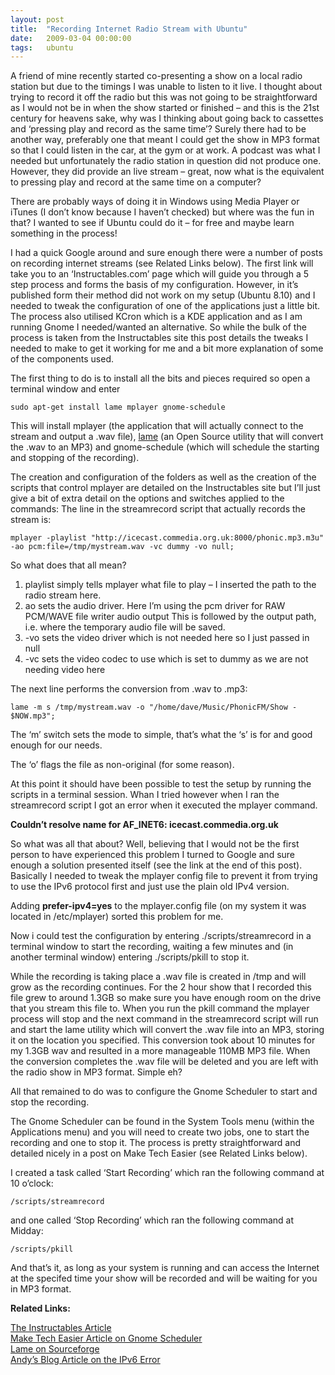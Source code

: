 ```yaml
---
layout: post
title:  "Recording Internet Radio Stream with Ubuntu"
date:   2009-03-04 00:00:00
tags:   ubuntu
---
```

A friend of mine recently started co-presenting a show on a local radio station but due to the timings I was unable to listen to it live. I thought about trying to record it off the radio but this was not going to be straightforward as I would not be in when the show started or finished – and this is the 21st century for heavens sake, why was I thinking about going back to cassettes and ‘pressing play and record as the same time’? Surely there had to be another way, preferably one that meant I could get the show in MP3 format so that I could listen in the car, at the gym or at work.
A podcast was what I needed but unfortunately the radio station in question did not produce one. However, they did provide an live stream – great, now what is the equivalent to pressing play and record at the same time on a computer?
 <!--more-->
There are probably ways of doing it in Windows using Media Player or iTunes (I don’t know because I haven’t checked) but where was the fun in that? I wanted to see if Ubuntu could do it – for free and maybe learn something in the process!
 
I had a quick Google around and sure enough there were a number of posts on recording internet streams (see Related Links below). The first link will take you to an ‘Instructables.com’ page which will guide you through a 5 step process and forms the basis of my configuration. However, in it’s published form their method did not work on my setup (Ubuntu 8.10) and I needed to tweak the configuration of one of the applications just a little bit. The process also utilised KCron which is a KDE application and as I am running Gnome I needed/wanted an alternative. So while the bulk of the process is taken from the Instructables site this post details the tweaks I needed to make to get it working for me and a bit more explanation of some of the components used.
 
The first thing to do is to install all the bits and pieces required so open a terminal window and enter

`sudo apt-get install lame mplayer gnome-schedule`

This will install mplayer (the application that will actually connect to the stream and output a .wav file), <a href="https://lame.sourceforge.io/" target="_blank">lame</a> (an Open Source utility that will convert the .wav to an MP3) and gnome-schedule (which will schedule the starting and stopping of the recording).
 
The creation and configuration of the folders as well as the creation of the scripts that control mplayer are detailed on the Instructables site but I’ll just give a bit of extra detail on the options and switches applied to the commands:
The line in the streamrecord script that actually records the stream is:

`mplayer -playlist "http://icecast.commedia.org.uk:8000/phonic.mp3.m3u" -ao pcm:file=/tmp/mystream.wav -vc dummy -vo null;`

So what does that all mean?

1. playlist simply tells mplayer what file to play – I inserted the path to the radio stream here.
2. ao sets the audio driver. Here I’m using the pcm driver for RAW PCM/WAVE file writer audio output This is followed by the output path, i.e. where the temporary audio file will be saved.
3. -vo sets the video driver which is not needed here so I just passed in null
4. -vc sets the video codec to use which is set to dummy as we are not needing video here

The next line performs the conversion from .wav to .mp3:

`lame -m s /tmp/mystream.wav -o "/home/dave/Music/PhonicFM/Show - $NOW.mp3";`

The ‘m’ switch sets the mode to simple, that’s what the ‘s’ is for and good enough for our needs.
 
The ‘o’ flags the file as non-original (for some reason).
 
At this point it should have been possible to test the setup by running the scripts in a terminal session. Whan I tried however when I ran the streamrecord script I got an error when it executed the mplayer command.
 
**Couldn’t resolve name for AF_INET6: icecast.commedia.org.uk**
 
So what was all that about? Well, believing that I would not be the first person to have experienced this problem I turned to Google and sure enough a solution presented itself (see the link at the end of this post). Basically I needed to tweak the mplayer config file to prevent it from trying to use the IPv6 protocol first and just use the plain old IPv4 version.
 
Adding **prefer-ipv4=yes** to the mplayer.config file (on my system it was located in /etc/mplayer) sorted this problem for me.
 
Now i could test the configuration by entering ./scripts/streamrecord in a terminal window to start the recording, waiting a few minutes and (in another terminal window) entering ./scripts/pkill to stop it.
 
While the recording is taking place a .wav file is created in /tmp and will grow as the recording continues. For the 2 hour show that I recorded this file grew to around 1.3GB so make sure you have enough room on the drive that you stream this file to. When you run the pkill command the mplayer process will stop and the next command in the streamrecord script will run and start the lame utility which will convert the .wav file into an MP3, storing it on the location you specified. This conversion took about 10 minutes for my 1.3GB wav and resulted in a more manageable 110MB MP3 file. When the conversion completes the .wav file will be deleted and you are left with the radio show in MP3 format. Simple eh?
 
All that remained to do was to configure the Gnome Scheduler to start and stop the recording.
 
The Gnome Scheduler can be found in the System Tools menu (within the Applications menu) and you will need to create two jobs, one to start the recording and one to stop it.
The process is pretty straightforward and detailed nicely in a post on Make Tech Easier (see Related Links below).
 
I created a task called ‘Start Recording’ which ran the following command at 10 o’clock:

`/scripts/streamrecord`

and one called ‘Stop Recording’ which ran the following command at Midday:

`/scripts/pkill`

And that’s it, as long as your system is running and can access the Internet at the specifed time your show will be recorded and will be waiting for you in MP3 format.
 
**Related Links:**

<a href="https://www.instructables.com/Schedule-Streaming-Audio-Recordings-in-Ubuntu/" target="_blank">The Instructables Article</a>\
<a href="https://www.maketecheasier.com/easy-way-to-schedule-and-automate-tasks-in-ubuntu/" target="_blank">Make Tech Easier Article on Gnome Scheduler</a>\
<a href="https://lame.sourceforge.io/" target="_blank">Lame on Sourceforge</a>\
<a href="https://computerperson.wordpress.com/2008/04/06/linux-sol-2-mplayer-af_inet6-error/" target="_blank">Andy’s Blog Article on the IPv6 Error</a>
